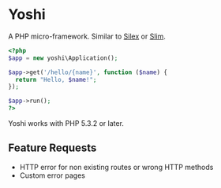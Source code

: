 Yoshi
=====

A PHP micro-framework. Similar to [Silex][1] or [Slim][2].

```php
<?php
$app = new yoshi\Application();

$app->get('/hello/{name}', function ($name) {
  return "Hello, $name!";
});

$app->run();
?>
```

Yoshi works with PHP 5.3.2 or later.

Feature Requests
----------------

* HTTP error for non existing routes or wrong HTTP methods
* Custom error pages

[1]: http://silex.sensiolabs.org/
[2]: http://www.slimframework.com/